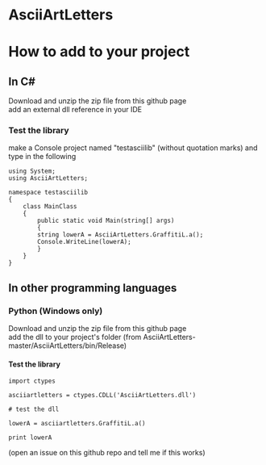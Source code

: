 # AsciiArtLetters

# How to add to your project 
## In C#
Download and unzip the zip file from this github page <br />
add an external dll reference in your IDE <br />
### Test the library
make a Console project named "testasciilib" (without quotation marks) and type in the following <br />
```
using System;
using AsciiArtLetters;

namespace testasciilib
{
    class MainClass
    {
        public static void Main(string[] args)
        {
		string lowerA = AsciiArtLetters.GraffitiL.a();
		Console.WriteLine(lowerA);  
        }
    }
}
```
## In other programming languages
### Python (Windows only)
Download and unzip the zip file from this github page <br />
add the dll to your project's folder (from AsciiArtLetters-master/AsciiArtLetters/bin/Release)
#### Test the library
```
import ctypes

asciiartletters = ctypes.CDLL('AsciiArtLetters.dll')

# test the dll

lowerA = asciiartletters.GraffitiL.a()

print lowerA
```
(open an issue on this github repo and tell me if this works)

